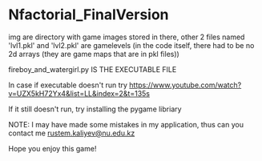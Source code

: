 # Nfactorial_FinalVersion

img are directory with game images stored in there,
other 2 files named 'lvl1.pkl' and 'lvl2.pkl' are gamelevels (in the code itself, there had to be no 2d arrays (they are game maps that are in pkl files))

fireboy_and_watergirl.py IS THE EXECUTABLE FILE 

In case if executable doesn't run try https://www.youtube.com/watch?v=UZX5kH72Yx4&list=LL&index=2&t=135s

If it still doesn't run, try installing the pygame libriary


NOTE:
I may have made some mistakes in my application, thus can you contact me rustem.kaliyev@nu.edu.kz

Hope you enjoy this game!
